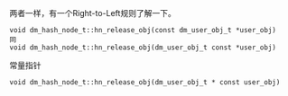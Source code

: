 两者一样，有一个Right-to-Left规则了解一下。
```
void dm_hash_node_t::hn_release_obj(const dm_user_obj_t *user_obj)
同
void dm_hash_node_t::hn_release_obj(dm_user_obj_t const *user_obj)
```
常量指针
```
void dm_hash_node_t::hn_release_obj(dm_user_obj_t * const user_obj)
```
